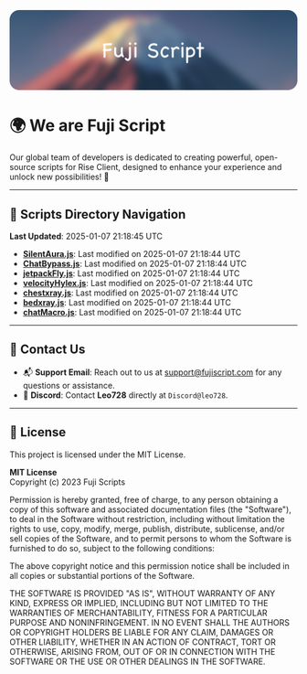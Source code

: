 ![Banner](.github/b.webp)

# 🌍 **We are Fuji Script**

Our global team of developers is dedicated to creating powerful, open-source scripts for Rise Client, designed to enhance your experience and unlock new possibilities! 🌟

---
<!-- SCRIPTS_NAVIGATION_START -->
## 📂 **Scripts Directory Navigation**

**Last Updated**: 2025-01-07 21:18:45 UTC

- **[SilentAura.js](scripts/SilentAura.js)**: Last modified on 2025-01-07 21:18:44 UTC
- **[ChatBypass.js](scripts/ChatBypass.js)**: Last modified on 2025-01-07 21:18:44 UTC
- **[jetpackFly.js](scripts/jetpackFly.js)**: Last modified on 2025-01-07 21:18:44 UTC
- **[velocityHylex.js](scripts/velocityHylex.js)**: Last modified on 2025-01-07 21:18:44 UTC
- **[chestxray.js](scripts/chestxray.js)**: Last modified on 2025-01-07 21:18:44 UTC
- **[bedxray.js](scripts/bedxray.js)**: Last modified on 2025-01-07 21:18:44 UTC
- **[chatMacro.js](scripts/chatMacro.js)**: Last modified on 2025-01-07 21:18:44 UTC

<!-- SCRIPTS_NAVIGATION_END -->

---

## 💬 **Contact Us**  
- 📬 **Support Email**: Reach out to us at [support@fujiscript.com](mailto:support@fujiscript.com) for any questions or assistance.  
- 💬 **Discord**: Contact **Leo728** directly at `Discord@leo728`.

---

## 📜 **License**

This project is licensed under the MIT License.  

**MIT License**  
Copyright (c) 2023 Fuji Scripts  

Permission is hereby granted, free of charge, to any person obtaining a copy of this software and associated documentation files (the "Software"), to deal in the Software without restriction, including without limitation the rights to use, copy, modify, merge, publish, distribute, sublicense, and/or sell copies of the Software, and to permit persons to whom the Software is furnished to do so, subject to the following conditions:  

The above copyright notice and this permission notice shall be included in all copies or substantial portions of the Software.  

THE SOFTWARE IS PROVIDED "AS IS", WITHOUT WARRANTY OF ANY KIND, EXPRESS OR IMPLIED, INCLUDING BUT NOT LIMITED TO THE WARRANTIES OF MERCHANTABILITY, FITNESS FOR A PARTICULAR PURPOSE AND NONINFRINGEMENT. IN NO EVENT SHALL THE AUTHORS OR COPYRIGHT HOLDERS BE LIABLE FOR ANY CLAIM, DAMAGES OR OTHER LIABILITY, WHETHER IN AN ACTION OF CONTRACT, TORT OR OTHERWISE, ARISING FROM, OUT OF OR IN CONNECTION WITH THE SOFTWARE OR THE USE OR OTHER DEALINGS IN THE SOFTWARE.  
